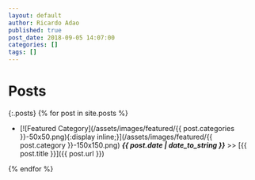 ```yaml
---
layout: default
author: Ricardo Adao
published: true
post_date: 2018-09-05 14:07:00
categories: []
tags: []
---
```


# Posts #

{:.posts}
{% for post in site.posts %}

* [![Featured Category](/assets/images/featured/{{ post.categories }}-50x50.png){:display inline;}](/assets/images/featured/{{ post.category }}-150x150.png) _**{{ post.date | date_to_string }}**_ >> [{{ post.title }}]({{ post.url }})

{% endfor %}
